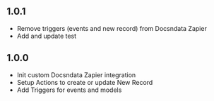 ## 1.0.1

* Remove triggers (events and new record) from Docsndata Zapier
* Add and update test

## 1.0.0

* Init custom Docsndata Zapier integration
* Setup Actions to create or update New Record
* Add Triggers for events and models